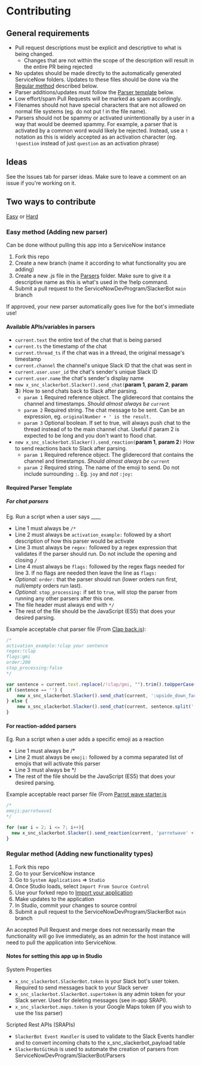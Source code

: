 # Contributing

## General requirements

- Pull request descriptions must be explicit and descriptive to what is being changed.
  - Changes that are not within the scope of the description will result in the entire PR being rejected
- No updates should be made directly to the automatically generated ServiceNow folders. Updates to these files should be done via the [Regular method](#regular-method-adding-new-functionality-types) described below.
- Parser additions/updates must follow the [Parser template](#required-parser-template) below.
- Low effort/spam Pull Requests will be marked as spam accordingly.
- Filenames should not have special characters that are not allowed on normal file systems (eg. do not put ! in the file name).
- Parsers should not be spammy or activated unintentionally by a user in a way that would be deemed spammy. For example, a parser that is activated by a common word would likely be rejected. Instead, use a `!` notation as this is widely accepted as an activation character (eg. `!question` instead of just `question` as an activation phrase)

## Ideas

See the Issues tab for parser ideas. Make sure to leave a comment on an issue if you're working on it.

## Two ways to contribute

[Easy](#easy-method-adding-new-parser) or [Hard](#regular-method-adding-new-functionality-types)

### Easy method (Adding new parser)

Can be done without pulling this app into a ServiceNow instance

1. Fork this repo
2. Create a new branch (name it according to what functionality you are adding)
3. Create a new .js file in the [Parsers](Parsers) folder. Make sure to give it a descriptive name as this is what's used in the !help command.
4. Submit a pull request to the ServiceNowDevProgram/SlackerBot `main` branch

If approved, your new parser automatically goes live for the bot's immediate use!

#### Available APIs/variables in parsers

- `current.text` the entire text of the chat that is being parsed
- `current.ts` the timestamp of the chat
- `current.thread_ts` if the chat was in a thread, the original message's timestamp
- `current.channel` the channel's unique Slack ID that the chat was sent in
- `current.user.user_id` the chat's sender's unique Slack ID
- `current.user.name` the chat's sender's display name
- `new x_snc_slackerbot.Slacker().send_chat(`**param 1**, **param 2**, **param 3**`)` How to send chats back to Slack after parsing.
  - `param 1` Required reference object. The gliderecord that contains the channel and timestamps. *Should almost always be* `current`
  - `param 2` Required string. The chat message to be sent. Can be an expression, eg. `originalNumber + ' is the result.`
  - `param 3` Optional boolean. If set to true, will always push chat to the thread instead of to the main channel chat. Useful if param 2 is expected to be long and you don't want to flood chat.
- `new x_snc_slackerbot.Slacker().send_reaction(`**param 1**, **param 2**`)` How to send reactions back to Slack after parsing.
  - `param 1` Required reference object. The gliderecord that contains the channel and timestamps. *Should almost always be* `current`
  - `param 2` Required string. The name of the emoji to send. Do not include surrounding `:`. Eg. `joy` and *not* `:joy:`

#### Required Parser Template

##### For chat parsers

Eg. Run a script when a user says ____

- Line 1 must always be `/*`
- Line 2 must always be `activation_example:` followed by a short description of how this parser would be activate
- Line 3 must always be `regex:` followed by a regex expression that validates if the parser should run. Do not include the opening and closing `/`
- Line 4 must always be `flags:` followed by the regex flags needed for line 3. If no flags are needed then leave the line as `flags:`
- *Optional*: `order:` that the parser should run (lower orders run first, null/empty orders run last).
- *Optional*: `stop_processing:` if set to `true`, will stop the parser from running any other parsers after this one.
- The file header must always end with `*/`
- The rest of the file should be the JavaScript (ES5) that does your desired parsing.

Example acceptable chat parser file (From [Clap back.js](Parsers/Clap%20back.js)):

```js
/*
activation_example:!clap your sentence
regex:!clap
flags:gmi
order:200
stop_processing:false
*/

var sentence = current.text.replace(/!clap/gmi, "").trim().toUpperCase();
if (sentence == '') {
	new x_snc_slackerbot.Slacker().send_chat(current, ':upside_down_face: gimme something to clap!', true);
} else {
	new x_snc_slackerbot.Slacker().send_chat(current, sentence.split(' ').join(' :clap: '), false);
}
```

#### For reaction-added parsers

Eg. Run a script when a user adds a specific emoji as a reaction

- Line 1 must always be /*
- Line 2 must always be `emoji:` followed by a comma separated list of emojis that will activate this parser
- Line 3 must always be */
- The rest of the file should be the JavaScript (ES5) that does your desired parsing.

Example acceptable react parser file (From [Parrot wave starter.js](Parsers/Parrot%20wave%20starter.js)

```js
/*
emoji:parrotwave1
*/

for (var i = 2; i <= 7; i++){
  new x_snc_slackerbot.Slacker().send_reaction(current, 'parrotwave' + i);
}
```

### Regular method (Adding new functionality types)

1. Fork this repo
2. Go to your ServiceNow instance
3. Go to `System Applications` => `Studio`
4. Once Studio loads, select `Import From Source Control`
5. Use your forked repo to [Import your application](https://developer.servicenow.com/dev.do#!/learn/learning-plans/quebec/new_to_servicenow/app_store_learnv2_devenvironment_quebec_importing_an_application_from_source_control)
5. Make updates to the application
6. In Studio, commit your changes to source control
7. Submit a pull request to the ServiceNowDevProgram/SlackerBot `main` branch

An accepted Pull Request and merge does not necessarily mean the functionality will go live immediately, as an admin for the host instance will need to pull the application into ServiceNow.

#### Notes for setting this app up in Studio

System Properties

- `x_snc_slackerbot.SlackerBot.token` is your Slack bot's user token. Required to send messages back to your Slack server
- `x_snc_slackerbot.SlackerBot.supertoken` is any admin token for your Slack server. Used for deleting messages (see in-app SRAPI).
- `x_snc_slackerbot.maps.token` is your Google Maps token (if you wish to use the !iss parser)

Scripted Rest APIs (SRAPIs)

- `SlackerBot Event Handler` is used to validate to the Slack Events handler and to convert incoming chats to the x_snc_slackerbot_payload table
- `SlackerBotGitHub` is used to automate the creation of parsers from ServiceNowDevProgram/SlackerBot/Parsers
